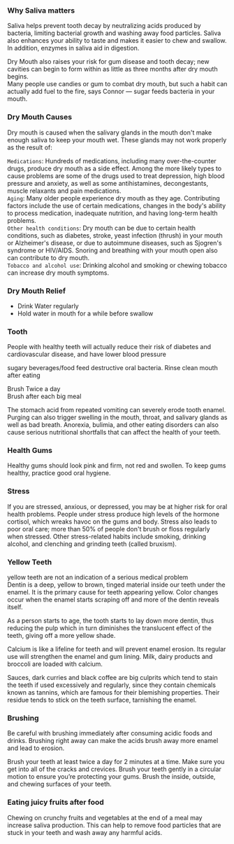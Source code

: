 
### Why Saliva matters
Saliva helps prevent tooth decay by neutralizing acids produced by bacteria, limiting bacterial growth and washing away food particles. Saliva also enhances your ability to taste and makes it easier to chew and swallow. In addition, enzymes in saliva aid in digestion.

Dry Mouth also raises your risk for gum disease and tooth decay; new cavities can begin to form within as little as three months after dry mouth begins.  
Many people use candies or gum to combat dry mouth, but such a habit can actually add fuel to the fire, says Connor — sugar feeds bacteria in your mouth.  


### Dry Mouth Causes
Dry mouth is caused when the salivary glands in the mouth don't make enough saliva to keep your mouth wet. These glands may not work properly as the result of:

`Medications`:  Hundreds of medications, including many over-the-counter drugs, produce dry mouth as a side effect. Among the more likely types to cause problems are some of the drugs used to treat depression, high blood pressure and anxiety, as well as some antihistamines, decongestants, muscle relaxants and pain medications.  
`Aging`:  Many older people experience dry mouth as they age. Contributing factors include the use of certain medications, changes in the body's ability to process medication, inadequate nutrition, and having long-term health problems.  
`Other health conditions`: Dry mouth can be due to certain health conditions, such as diabetes, stroke, yeast infection (thrush) in your mouth or Alzheimer's disease, or due to autoimmune diseases, such as Sjogren's syndrome or HIV/AIDS. Snoring and breathing with your mouth open also can contribute to dry mouth.  
`Tobacco and alcohol use`: Drinking alcohol and smoking or chewing tobacco can increase dry mouth symptoms.  

### Dry Mouth Relief
- Drink Water regularly
- Hold water in mouth for a while before swallow

### Tooth 
People with healthy teeth will actually reduce their risk of diabetes and cardiovascular disease, and have lower blood pressure

sugary beverages/food feed destructive oral bacteria. Rinse clean mouth after eating  

Brush Twice a day  
Brush after each big meal   


The stomach acid from repeated vomiting can severely erode tooth enamel. Purging can also trigger swelling in the mouth, throat, and salivary glands as well as bad breath. Anorexia, bulimia, and other eating disorders can also cause serious nutritional shortfalls that can affect the health of your teeth.


### Health Gums
Healthy gums should look pink and firm, not red and swollen. To keep gums healthy, practice good oral hygiene.  

### Stress  
If you are stressed, anxious, or depressed, you may be at higher risk for oral health problems. People under stress produce high levels of the hormone cortisol, which wreaks havoc on the gums and body. Stress also leads to poor oral care; more than 50% of people don't brush or floss regularly when stressed. Other stress-related habits include smoking, drinking alcohol, and clenching and grinding teeth (called bruxism).

### Yellow Teeth
yellow teeth are not an indication of a serious medical problem  
Dentin is a deep, yellow to brown, tinged material inside our teeth under the enamel. It is the primary cause for teeth appearing yellow. Color changes occur when the enamel starts scraping off and more of the dentin reveals itself.  

As a person starts to age, the tooth starts to lay down more dentin, thus reducing the pulp which in turn diminishes the translucent effect of the teeth, giving off a more yellow shade.  

Calcium is like a lifeline for teeth and will prevent enamel erosion. Its regular use will strengthen the enamel and gum lining. Milk, dairy products and broccoli are loaded with calcium.    

Sauces, dark curries and black coffee are big culprits which tend to stain the teeth if used excessively and regularly, since they contain chemicals known as tannins, which are famous for their blemishing properties. Their residue tends to stick on the teeth surface, tarnishing the enamel.   

### Brushing
Be careful with brushing immediately after consuming acidic foods and drinks. Brushing right away can make the acids brush away more enamel and lead to erosion.  

Brush your teeth at least twice a day for 2 minutes at a time. Make sure you get into all of the cracks and crevices. Brush your teeth gently in a circular motion to ensure you’re protecting your gums. Brush the inside, outside, and chewing surfaces of your teeth.

### Eating juicy fruits after food
Chewing on crunchy fruits and vegetables at the end of a meal may increase saliva production. This can help to remove food particles that are stuck in your teeth and wash away any harmful acids.  




